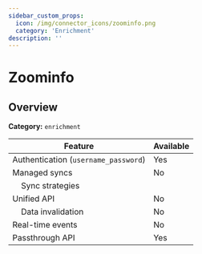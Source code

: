 ```yaml
---
sidebar_custom_props:
  icon: /img/connector_icons/zoominfo.png
  category: 'Enrichment'
description: ''
---
```


# Zoominfo

## Overview

**Category:** `enrichment`

| Feature                              | Available |
| ------------------------------------ | --------- |
| Authentication (`username_password`) | Yes       |
| Managed syncs                        | No        |
| &nbsp;&nbsp;&nbsp; Sync strategies   |           |
| Unified API                          | No        |
| &nbsp;&nbsp;&nbsp; Data invalidation | No        |
| Real-time events                     | No        |
| Passthrough API                      | Yes       |
